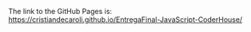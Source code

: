 The link to the GitHub Pages is: https://cristiandecaroli.github.io/EntregaFinal-JavaScript-CoderHouse/
